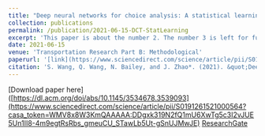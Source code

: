 ```yaml
---
title: "Deep neural networks for choice analysis: A statistical learning theory perspective"
collection: publications
permalink: /publication/2021-06-15-DCT-StatLearning
excerpt: 'This paper is about the number 2. The number 3 is left for future work.'
date: 2021-06-15
venue: 'Transportation Research Part B: Methodological'
paperurl: '[link](https://www.sciencedirect.com/science/article/pii/S0191261521000564?casa_token=WMV8x8W3KmQAAAAA:DDgxk319N2fQ1mU6XwTg5c3I2vJUE5Un1II8-4m9egtRsRbs_gmeuCU_STawLb5Ut-gSnUJMwJE)'
citation: 'S. Wang, Q. Wang, N. Bailey, and J. Zhao*. (2021). &quot;Deep neural networks for choice analysis: A statistical learning theory perspective&quot; <i>Transportation Research Part B: Methodological</i>. 148: 60-81.'
---
```


[Download paper here]([https://dl.acm.org/doi/abs/10.1145/3534678.3539093](https://www.sciencedirect.com/science/article/pii/S0191261521000564?casa_token=WMV8x8W3KmQAAAAA:DDgxk319N2fQ1mU6XwTg5c3I2vJUE5Un1II8-4m9egtRsRbs_gmeuCU_STawLb5Ut-gSnUJMwJE)
[ResearchGate](https://www.researchgate.net/profile/Jinhua-Zhao-3/publication/350592380_Deep_neural_networks_for_choice_analysis_A_statistical_learning_theory_perspective/links/6067b00f458515614d2e4e74/Deep-neural-networks-for-choice-analysis-A-statistical-learning-theory-perspective.pdf)
